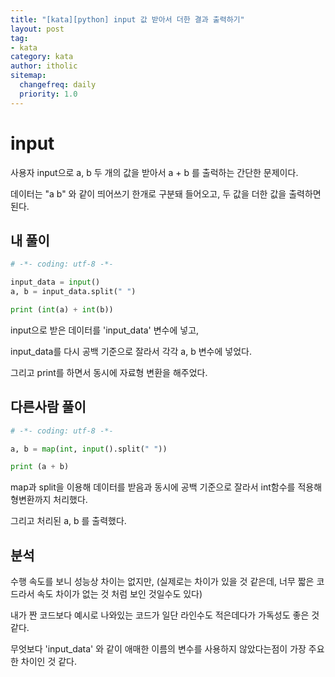 ```yaml
---
title: "[kata][python] input 값 받아서 더한 결과 출력하기"
layout: post
tag:
- kata
category: kata
author: itholic
sitemap:
  changefreq: daily
  priority: 1.0
---
```


# input

사용자 input으로 a, b 두 개의 값을 받아서 a + b 를 출럭하는 간단한 문제이다.

데이터는 "a b" 와 같이 띄어쓰기 한개로 구분돼 들어오고, 두 값을 더한 값을 출력하면 된다.

## 내 풀이

```python
# -*- coding: utf-8 -*-

input_data = input()
a, b = input_data.split(" ")

print (int(a) + int(b))
```

input으로 받은 데이터를 'input_data' 변수에 넣고,

input_data를 다시 공백 기준으로 잘라서 각각 a, b 변수에 넣었다.

그리고 print를 하면서 동시에 자료형 변환을 해주었다.

## 다른사람 풀이

```python
# -*- coding: utf-8 -*-

a, b = map(int, input().split(" "))

print (a + b)
```

map과 split을 이용해 데이터를 받음과 동시에 공백 기준으로 잘라서 int함수를 적용해 형변환까지 처리했다.

그리고 처리된 a, b 를 출력했다.

## 분석

수행 속도를 보니 성능상 차이는 없지만, (실제로는 차이가 있을 것 같은데, 너무 짧은 코드라서 속도 차이가 없는 것 처럼 보인 것일수도 있다)

내가 짠 코드보다 예시로 나와있는 코드가 일단 라인수도 적은데다가 가독성도 좋은 것 같다.

무엇보다 'input_data' 와 같이 애매한 이름의 변수를 사용하지 않았다는점이 가장 주요한 차이인 것 같다.
